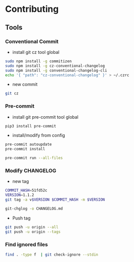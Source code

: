# Contributing

## Tools

### Conventional Commit

- install git cz tool global

```sh
sudo npm install -g commitizen
sudo npm install -g cz-conventional-changelog
sudo npm install -g conventional-changelog-cli
echo '{ "path": "cz-conventional-changelog" }' > ~/.czrc
```

- new commit

```sh
git cz
```

### Pre-commit

- install git pre-commit tool global

```sh
pip3 install pre-commit
```

- install/modify from config

```sh
pre-commit autoupdate
pre-commit install
```

```sh
pre-commit run --all-files
```

### Modify CHANGELOG

- new tag

```sh
COMMIT_HASH=51fd52c
VERSION=1.1.2
git tag -a v$VERSION $COMMIT_HASH -m $VERSION
```

```sh
git-chglog -o CHANGELOG.md
```

- Push tag

```sh
git push -u origin --all
git push -u origin --tags
```

### Find ignored files

```sh
find . -type f  | git check-ignore --stdin
```
